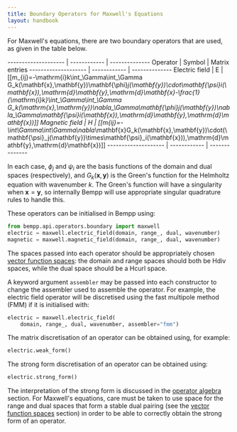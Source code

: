 ```yaml
---
title: Boundary Operators for Maxwell's Equations
layout: handbook
---
```

For Maxwell's equations, there are two boundary operators that are used, as given in the table
below.

-------------------- | ------------ | --------------
Operator             | Symbol       | Matrix entries
-------------------- | ------------ | --------------
Electric field       | $\mathsf{E}$ | [[m_{ij}=-\mathrm{i}k\int\_\Gamma\int\_\Gamma G\_k(\mathbf{x},\mathbf{y})\mathbf{\phi}_j(\mathbf{y})\cdot\mathbf{\psi}_i(\mathbf{x})\,\mathrm{d}\mathbf{y}\,\mathrm{d}\mathbf{x}-\frac{1}{\mathrm{i}k}\int\_\Gamma\int\_\Gamma G\_k(\mathrm{x},\mathrm{y})\nabla\_\Gamma\mathbf{\phi}_j(\mathbf{y})\nabla\_\Gamma\mathbf{\psi}_i(\mathbf{x})\,\mathrm{d}\mathbf{y}\,\mathrm{d}\mathbf{x})]]
Magnetic field       | $\mathsf{H}$ | [[m_{ij}=-\int_\Gamma\int_\Gamma\nabla_\mathbf{x}G_k(\mathbf{x},\mathbf{y})\cdot(\mathbf{\psi}_j(\mathbf{y})\times\mathbf{\psi}_i(\mathbf{x}))\,\mathrm{d}\mathbf{y}\,\mathrm{d}\mathbf{x})]]
-------------------- | ------------ | --------------


In each case,  $\phi_j$ and $\psi_i$ are the basis functions of the domain and dual spaces (respectively),
and $G_k(\mathbf{x},\mathbf{y})$ is the Green's function for the Helmholtz equation with
wavenumber $k$.
The Green's function will have a singularity when $\mathbf{x}=\mathbf{y}$, so internally Bempp will
use appropriate singular quadrature rules to handle this.

These operators can be initialised in Bempp using:
```python
from bempp.api.operators.boundary import maxwell
electric = maxwell.electric_field(domain, range_, dual, wavenumber)
magnetic = maxwell.magnetic_field(domain, range_, dual, wavenumber)
```
The spaces passed into each operator should be appropriately chosen
[vector function spaces](vector_function_spaces.md): the domain and range spaces
should both be Hdiv spaces, while the dual space should be a Hcurl space.

A keyword argument `assembler` may be passed into each constructor to change the assembler
used to assemble the operator. For example, the electric field operator will be discretised using
the fast multipole method (FMM) if it is initialised with:
```python
electric = maxwell.electric_field(
    domain, range_, dual, wavenumber, assembler="fmm")
```

The matrix discretisation of an operator can be obtained using, for example:

```python
electric.weak_form()
```

The strong form discretisation of an operator can be obtained using:
```python
electric.strong_form()
```
The interpretation of the strong form is discussed in the [operator algebra](operator_algebra.md)
section. For Maxwell's equations, care must be taken to use space for the range and dual spaces
that form a stable dual pairing (see the [vector function spaces](vector_function_spaces.md)
section) in order to be able to correctly obtain the strong form of an operator.
